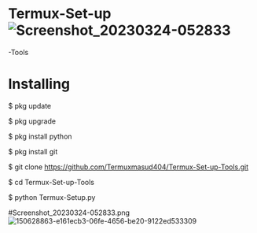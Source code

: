 # Termux-Set-up![Screenshot_20230324-052833](https://user-images.githubusercontent.com/118968969/227390381-258108c6-4960-496b-880d-db12e54c32f1.png)
-Tools


# Installing 

$ pkg update 

$ pkg upgrade 

$ pkg install python 

$ pkg install git 

$ git clone https://github.com/Termuxmasud404/Termux-Set-up-Tools.git

$ cd Termux-Set-up-Tools

$ python Termux-Setup.py




#Screenshot_20230324-052833.png
![150628863-e161ecb3-06fe-4656-be20-9122ed533309](https://user-images.githubusercontent.com/118968969/227395496-e4680867-39cb-4ae0-ac5e-4848e69c36b0.gif)
